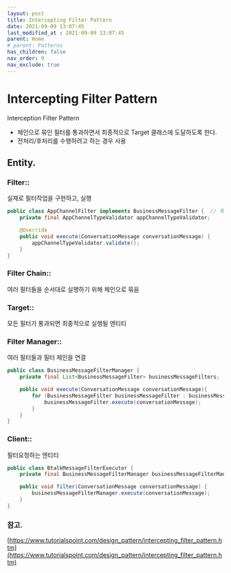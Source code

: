 ```yaml
---
layout: post
title: Intercepting Filter Pattern
date: 2021-09-09 13:07:45
last_modified_at : 2021-09-09 13:07:45
parent: Home
# parent: Patterns
has_children: false
nav_order: 9
nav_exclude: true
---
```


# Intercepting Filter Pattern

Interception Filter Pattern

- 체인으로 묶인 필터를 통과하면서 최종적으로 Target 클래스에 도달하도록 한다.
- 전처리/후처리를 수행하려고 하는 경우 사용

## Entity.

### Filter::

실제로 필터작업을 구현하고, 실행

```java
public class AppChannelFilter implements BusinessMessageFilter {  // 특정 App채널만 유효하도록 필터링
    private final AppChannelTypeValidator appChannelTypeValidator;

    @Override
    public void execute(ConversationMessage conversationMessage) {
        appChannelTypeValidator.validate();
    }
}
```

### Filter Chain::

여러 필터들을 순서대로 실행하기 위해 체인으로 묶음

### Target::

모든 필터가 통과되면 최종적으로 실행될 엔티티

### Filter Manager::

여러 필터들과 필터 체인을 연결

```java
public class BusinessMessageFilterManager {
    private final List<BusinessMessageFilter> businessMessageFilters;

    public void execute(ConversationMessage conversationMessage){
        for (BusinessMessageFilter businessMessageFilter : businessMessageFilters) {
            businessMessageFilter.execute(conversationMessage);
        }
    }
}
```

### Client::

필터요청하는 엔티티

```java
public class BtalkMessageFilterExecutor {
    private final BusinessMessageFilterManager businessMessageFilterManager;

    public void filter(ConversationMessage conversationMessage) {
        businessMessageFilterManager.execute(conversationMessage);
    }
}
```

### 참고.

[https://www.tutorialspoint.com/design_pattern/intercepting_filter_pattern.htm](https://www.tutorialspoint.com/design_pattern/intercepting_filter_pattern.htm)